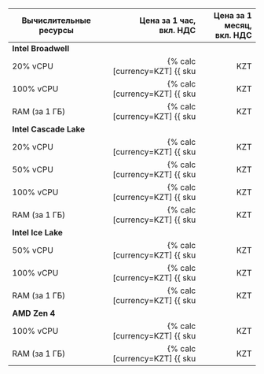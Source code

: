 | Вычислительные ресурсы | Цена за 1 час,<br>вкл. НДС | Цена за 1 месяц,<br>вкл. НДС |
|------------------------|---------------------------:|-----------------------------:|
| **Intel Broadwell**                                                          |
| 20% vCPU               | {% calc [currency=KZT] {{ sku|KZT|mdb.dataproc.v1.cpu.c20|number }} + {{ sku|KZT|compute.vm.cpu.c20|number }} %} | {% calc [currency=KZT] {{ sku|KZT|mdb.dataproc.v1.cpu.c20|month|number }} + {{ sku|KZT|compute.vm.cpu.c20|month|number }} %} |
| 100% vCPU              | {% calc [currency=KZT] {{ sku|KZT|mdb.dataproc.v1.cpu.c100|number }} + {{ sku|KZT|compute.vm.cpu.c100|number }} %} | {% calc [currency=KZT] {{ sku|KZT|mdb.dataproc.v1.cpu.c100|month|number }} + {{ sku|KZT|compute.vm.cpu.c100|month|number }} %} |
| RAM (за 1 ГБ)          | {% calc [currency=KZT] {{ sku|KZT|mdb.dataproc.v1.ram|number }} + {{ sku|KZT|compute.vm.ram|number }} %} | {% calc [currency=KZT] {{ sku|KZT|mdb.dataproc.v1.ram|month|number }} + {{ sku|KZT|compute.vm.ram|month|number }} %} |
| **Intel Cascade Lake**                                                     |
| 20% vCPU               | {% calc [currency=KZT] {{ sku|KZT|mdb.dataproc.v2.cpu.c20|number }} + {{ sku|KZT|compute.vm.cpu.c20.v2|number }} %} | {% calc [currency=KZT] {{ sku|KZT|mdb.dataproc.v2.cpu.c20|month|number }} + {{ sku|KZT|compute.vm.cpu.c20.v2|month|number }} %} |
| 50% vCPU               | {% calc [currency=KZT] {{ sku|KZT|mdb.dataproc.v2.cpu.c50|number }} + {{ sku|KZT|compute.vm.cpu.50.v2|number }} %} | {% calc [currency=KZT] {{ sku|KZT|mdb.dataproc.v2.cpu.c50|month|number }} + {{ sku|KZT|compute.vm.cpu.50.v2|month|number }} %} |
| 100% vCPU              | {% calc [currency=KZT] {{ sku|KZT|mdb.dataproc.v2.cpu.c100|number }} + {{ sku|KZT|compute.vm.cpu.c100.v2|number }} %} | {% calc [currency=KZT] {{ sku|KZT|mdb.dataproc.v2.cpu.c100|month|number }} + {{ sku|KZT|compute.vm.cpu.c100.v2|month|number }} %} |
| RAM (за 1 ГБ)          | {% calc [currency=KZT] {{ sku|KZT|mdb.dataproc.v2.ram|number }} + {{ sku|KZT|compute.vm.ram.v2|number }} %} | {% calc [currency=KZT] {{ sku|KZT|mdb.dataproc.v2.ram|month|number }} + {{ sku|KZT|compute.vm.ram.v2|month|number }} %} |
| **Intel Ice Lake**                                                         |
| 50% vCPU               | {% calc [currency=KZT] {{ sku|KZT|mdb.dataproc.v3.cpu.c50|number }} + {{ sku|KZT|compute.vm.cpu.c50.v3|number }} %} | {% calc [currency=KZT] {{ sku|KZT|mdb.dataproc.v3.cpu.c50|month|number }} + {{ sku|KZT|compute.vm.cpu.c50.v3|month|number }} %} |
| 100% vCPU              | {% calc [currency=KZT] {{ sku|KZT|mdb.dataproc.v3.cpu.c100|number }} + {{ sku|KZT|compute.vm.cpu.c100.v3|number }} %} | {% calc [currency=KZT] {{ sku|KZT|mdb.dataproc.v3.cpu.c100|month|number }} + {{ sku|KZT|compute.vm.cpu.c100.v3|month|number }} %} |
| RAM (за 1 ГБ)          | {% calc [currency=KZT] {{ sku|KZT|mdb.dataproc.v3.ram|number }} + {{ sku|KZT|compute.vm.ram.v3|number }} %} | {% calc [currency=KZT] {{ sku|KZT|mdb.dataproc.v3.ram|month|number }} + {{ sku|KZT|compute.vm.ram.v3|month|number }} %} |
| **AMD Zen 4**                                                                |
| 100% vCPU              | {% calc [currency=KZT] {{ sku|KZT|mdb.dataproc.v4a.cpu.c100|number }} + {{ sku|KZT|compute.vm.cpu.c100.v4a|number }} %} | {% calc [currency=KZT] {{ sku|KZT|mdb.dataproc.v4a.cpu.c100|month|number }} + {{ sku|KZT|compute.vm.cpu.c100.v4a|month|number }} %} |
| RAM (за 1 ГБ)          | {% calc [currency=KZT] {{ sku|KZT|mdb.dataproc.v4a.ram|number }} + {{ sku|KZT|compute.vm.ram.v4a|number }} %} | {% calc [currency=KZT] {{ sku|KZT|mdb.dataproc.v4a.ram|month|number }} + {{ sku|KZT|compute.vm.ram.v4a|month|number }} %} |